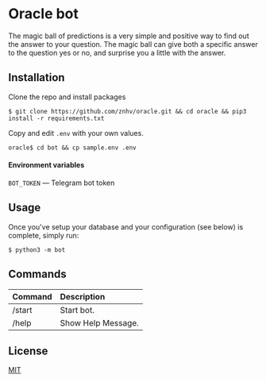 # Oracle bot

The magic ball of predictions is a very simple and positive way to find out the answer to your question. The magic ball can give both a specific answer to the question yes or no, and surprise you a little with the answer.

  
## Installation

Clone the repo and install packages
```shell
$ git clone https://github.com/znhv/oracle.git && cd oracle && pip3 install -r requirements.txt
```

Copy and edit `.env` with your own values.
```shell
oracle$ cd bot && cp sample.env .env
```

#### Environment variables
`BOT_TOKEN` — Telegram bot token


## Usage


Once you've setup your database and your configuration (see below) is complete, simply run:
```shell
$ python3 -m bot
```

## Commands
Command | Description
:--- | :---
/start | Start bot.
/help | Show Help Message.


## License
[MIT](https://choosealicense.com/licenses/mit/)